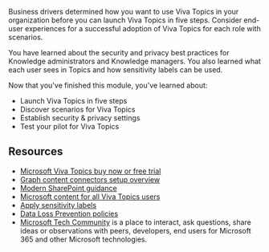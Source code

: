 Business drivers determined how you want to use Viva Topics in your organization before you can launch Viva Topics in five steps. Consider end-user experiences for a successful adoption of Viva Topics for each role with scenarios.  

You have learned about the security and privacy best practices for Knowledge administrators and Knowledge managers. You also learned what each user sees in Topics and how sensitivity labels can be used. 

Now that you've finished this module, you've learned about: 
- Launch Viva Topics in five steps 
- Discover scenarios for Viva Topics  
- Establish security & privacy settings  
- Test your pilot for Viva Topics

## Resources  

- [Microsoft Viva Topics buy now or free trial](/microsoft-viva/topics)
- [Graph content connectors setup overview](/microsoftsearch/configure-connector)
- [Modern SharePoint guidance](/sharepoint/dev/transform/modernize-guidance)  
- [Microsoft content for all Viva Topics users](/microsoft-365/knowledge/)
- [Apply sensitivity labels](/microsoft-365/compliance/sensitivity-labels)  
- [Data Loss Prevention policies](/microsoft-365/compliance/data-loss-prevention-policies)
- [Microsoft Tech Community](https://resources.techcommunity.microsoft.com/viva-topics/) is a place to interact, ask questions, share ideas or observations with peers, developers, end users for Microsoft 365 and other Microsoft technologies.

